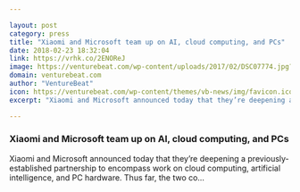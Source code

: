 ```yaml
---

layout: post
category: press
title: "Xiaomi and Microsoft team up on AI, cloud computing, and PCs"
date: 2018-02-23 18:32:04
link: https://vrhk.co/2ENOReJ
image: https://venturebeat.com/wp-content/uploads/2017/02/DSC07774.jpg?fit=2048%2C1365&strip=all
domain: venturebeat.com
author: "VentureBeat"
icon: https://venturebeat.com/wp-content/themes/vb-news/img/favicon.ico
excerpt: "Xiaomi and Microsoft announced today that they’re deepening a previously-established partnership to encompass work on cloud computing, artificial intelligence, and PC hardware. Thus far, the two co…"

---
```


### Xiaomi and Microsoft team up on AI, cloud computing, and PCs

Xiaomi and Microsoft announced today that they’re deepening a previously-established partnership to encompass work on cloud computing, artificial intelligence, and PC hardware. Thus far, the two co…